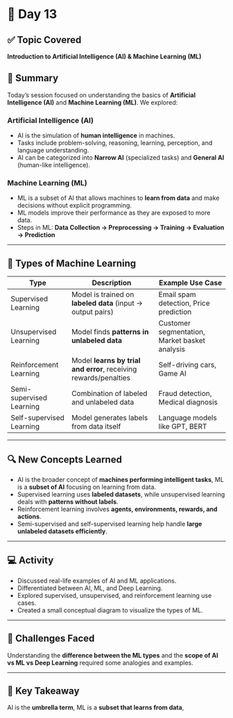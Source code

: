 # 📘 Day 13  

## ✅ Topic Covered
**Introduction to Artificial Intelligence (AI) & Machine Learning (ML)** 

## 🧠 Summary
Today’s session focused on understanding the basics of **Artificial Intelligence (AI)** and **Machine Learning (ML)**. We explored:

### Artificial Intelligence (AI)
- AI is the simulation of **human intelligence** in machines.  
- Tasks include problem-solving, reasoning, learning, perception, and language understanding.  
- AI can be categorized into **Narrow AI** (specialized tasks) and **General AI** (human-like intelligence).  

### Machine Learning (ML)
- ML is a subset of AI that allows machines to **learn from data** and make decisions without explicit programming.  
- ML models improve their performance as they are exposed to more data.  
- Steps in ML: **Data Collection → Preprocessing → Training → Evaluation → Prediction**  

---

## 🧪 Types of Machine Learning

| Type                  | Description                                                   | Example Use Case                           |
|----------------------|---------------------------------------------------------------|--------------------------------------------|
| Supervised Learning   | Model is trained on **labeled data** (input → output pairs)  | Email spam detection, Price prediction     |
| Unsupervised Learning | Model finds **patterns in unlabeled data**                    | Customer segmentation, Market basket analysis |
| Reinforcement Learning| Model **learns by trial and error**, receiving rewards/penalties | Self-driving cars, Game AI                  |
| Semi-supervised Learning | Combination of labeled and unlabeled data                   | Fraud detection, Medical diagnosis         |
| Self-supervised Learning | Model generates labels from data itself                     | Language models like GPT, BERT             |

---

## 🔍 New Concepts Learned
- AI is the broader concept of **machines performing intelligent tasks**, ML is a **subset of AI** focusing on learning from data.  
- Supervised learning uses **labeled datasets**, while unsupervised learning deals with **patterns without labels**.  
- Reinforcement learning involves **agents, environments, rewards, and actions**.  
- Semi-supervised and self-supervised learning help handle **large unlabeled datasets efficiently**.  

---

## 💻 Activity
- Discussed real-life examples of AI and ML applications.  
- Differentiated between AI, ML, and Deep Learning.  
- Explored supervised, unsupervised, and reinforcement learning use cases.  
- Created a small conceptual diagram to visualize the types of ML.  

---

## 🤔 Challenges Faced
Understanding the **difference between the ML types** and the **scope of AI vs ML vs Deep Learning** required some analogies and examples.  

---

## 🎯 Key Takeaway
AI is the **umbrella term**, ML is a **subset that learns from data**,

